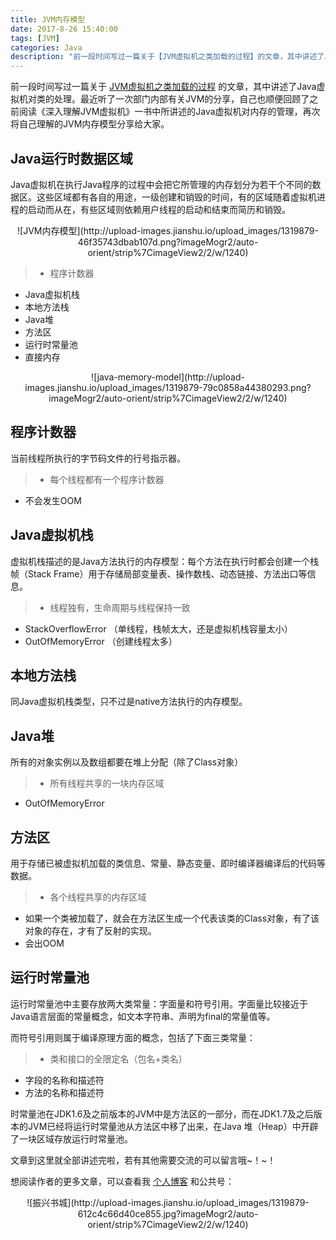 ```yaml
---
title: JVM内存模型
date: 2017-8-26 15:40:00
tags: [JVM]
categories: Java 
description: "前一段时间写过一篇关于【JVM虚拟机之类加载的过程】的文章，其中讲述了Java虚拟机对类的处理。最近听了一次部门内部有关JVM的分享，自己也顺便回顾了之前阅读《深入理解JVM虚拟机》一书中所讲述的Java虚拟机对内存的管理，再次将自己理解的JVM内存模型分享给大家。"
---
```

前一段时间写过一篇关于 [JVM虚拟机之类加载的过程](http://dandanlove.com/2016/09/20/java-jvm-class-loading/) 的文章，其中讲述了Java虚拟机对类的处理。最近听了一次部门内部有关JVM的分享，自己也顺便回顾了之前阅读《深入理解JVM虚拟机》一书中所讲述的Java虚拟机对内存的管理，再次将自己理解的JVM内存模型分享给大家。
 
Java运行时数据区域
---
Java虚拟机在执行Java程序的过程中会把它所管理的内存划分为若干个不同的数据区。这些区域都有各自的用途，一级创建和销毁的时间，有的区域随着虚拟机进程的启动而从在，有些区域则依赖用户线程的启动和结束而简历和销毁。

<center>![JVM内存模型](http://upload-images.jianshu.io/upload_images/1319879-46f35743dbab107d.png?imageMogr2/auto-orient/strip%7CimageView2/2/w/1240)</center>

>- 程序计数器
- Java虚拟机栈
- 本地方法栈
- Java堆
- 方法区
- 运行时常量池
- 直接内存

<center>![java-memory-model](http://upload-images.jianshu.io/upload_images/1319879-79c0858a44380293.png?imageMogr2/auto-orient/strip%7CimageView2/2/w/1240)</center>

程序计数器
---
当前线程所执行的字节码文件的行号指示器。
>- 每个线程都有一个程序计数器
- 不会发生OOM

Java虚拟机栈
---
虚拟机栈描述的是Java方法执行的内存模型：每个方法在执行时都会创建一个栈帧（Stack Frame）用于存储局部变量表、操作数栈、动态链接、方法出口等信息。 

>- 线程独有，生命周期与线程保持一致
- StackOverflowError   （单线程，栈帧太大，还是虚拟机栈容量太小）
- OutOfMemoryError  （创建线程太多）

本地方法栈
---
同Java虚拟机栈类型，只不过是native方法执行的内存模型。

Java堆
---
所有的对象实例以及数组都要在堆上分配（除了Class对象）

>- 所有线程共享的一块内存区域
- OutOfMemoryError

方法区
---
用于存储已被虚拟机加载的类信息、常量、静态变量、即时编译器编译后的代码等数据。 
>- 各个线程共享的内存区域
- 如果一个类被加载了，就会在方法区生成一个代表该类的Class对象，有了该对象的存在，才有了反射的实现。 
- 会出OOM

运行时常量池
---
运行时常量池中主要存放两大类常量：字面量和符号引用。字面量比较接近于Java语言层面的常量概念，如文本字符串、声明为final的常量值等。 

而符号引用则属于编译原理方面的概念，包括了下面三类常量：
>- 类和接口的全限定名（包名+类名）
- 字段的名称和描述符 
- 方法的名称和描述符

时常量池在JDK1.6及之前版本的JVM中是方法区的一部分，而在JDK1.7及之后版本的JVM已经将运行时常量池从方法区中移了出来，在Java 堆（Heap）中开辟了一块区域存放运行时常量池。

文章到这里就全部讲述完啦，若有其他需要交流的可以留言哦~！~！

想阅读作者的更多文章，可以查看我 [个人博客](http://dandanlove.com/) 和公共号：
<center>![振兴书城](http://upload-images.jianshu.io/upload_images/1319879-612c4c66d40ce855.jpg?imageMogr2/auto-orient/strip%7CimageView2/2/w/1240)</center>